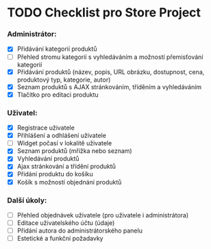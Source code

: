 # TODO Checklist pro Store Project

### Administrátor:
- [x] Přidávání kategorií produktů
- [ ] Přehled stromu kategorií s vyhledáváním a možností přemisťování kategorií
- [x] Přidávání produktů (název, popis, URL obrázku, dostupnost, cena, produktový typ, kategorie, autor)
- [x] Seznam produktů s AJAX stránkováním, tříděním a vyhledáváním
- [x] Tlačítko pro editaci produktu

### Uživatel:
- [x] Registrace uživatele
- [x] Přihlášení a odhlášení uživatele
- [ ] Widget počasí v lokalitě uživatele
- [x] Seznam produktů (mřížka nebo seznam)
- [x] Vyhledávání produktů
- [x] Ajax stránkování a třídění produktů
- [x] Přidání produktu do košíku
- [x] Košík s možností objednání produktů

### Další úkoly:
- [ ] Přehled objednávek uživatele (pro uživatele i administrátora)
- [ ] Editace uživatelského účtu (údaje)
- [ ] Přidání autora do administrátorského panelu
- [ ] Estetické a funkční požadavky
